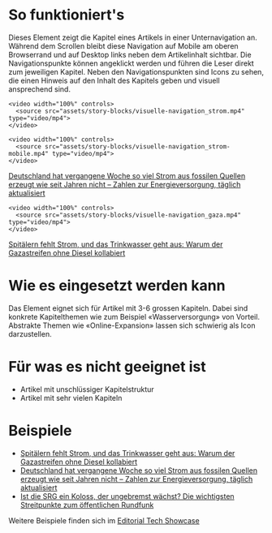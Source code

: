 # So funktioniert's
Dieses Element zeigt die Kapitel eines Artikels in einer Unternavigation an. Während dem Scrollen bleibt diese Navigation auf Mobile am oberen Browserrand und auf Desktop links neben dem Artikelinhalt sichtbar. Die Navigationspunkte können angeklickt werden und führen die Leser direkt zum jeweiligen Kapitel. Neben den Navigationspunkten sind Icons zu sehen, die einen Hinweis auf den Inhalt des Kapitels geben und visuell ansprechend sind. 

```html|span-6
<video width="100%" controls>
  <source src="assets/story-blocks/visuelle-navigation_strom.mp4" type="video/mp4">
</video>
```
```html|span-2
<video width="100%" controls>
  <source src="assets/story-blocks/visuelle-navigation_strom-mobile.mp4" type="video/mp4">
</video>
```
[Deutschland hat vergangene Woche so viel Strom aus fossilen Quellen erzeugt wie seit Jahren nicht – Zahlen zur Energieversorgung, täglich aktualisiert](https://www.nzz.ch/visuals/ist-deutschlands-energieversorgung-sicher-aktuelle-zahlen-ld.1683901)

```html|span-6
<video width="100%" controls>
  <source src="assets/story-blocks/visuelle-navigation_gaza.mp4" type="video/mp4">
</video>
```
[Spitälern fehlt Strom, und das Trinkwasser geht aus: Warum der Gazastreifen ohne Diesel kollabiert](https://www.nzz.ch/international/nahost-warum-der-gazastreifen-ohne-diesel-kollabiert-ld.1761529)

# Wie es eingesetzt werden kann
Das Element eignet sich für Artikel mit 3-6 grossen Kapiteln. Dabei sind konkrete Kapitelthemen wie zum Beispiel «Wasserversorgung» von Vorteil. Abstrakte Themen wie «Online-Expansion» lassen sich schwierig als Icon darzustellen. 

# Für was es nicht geeignet ist 
- Artikel mit unschlüssiger Kapitelstruktur
- Artikel mit sehr vielen Kapiteln

# Beispiele
- [Spitälern fehlt Strom, und das Trinkwasser geht aus: Warum der Gazastreifen ohne Diesel kollabiert](https://www.nzz.ch/international/nahost-warum-der-gazastreifen-ohne-diesel-kollabiert-ld.1761529)
- [Deutschland hat vergangene Woche so viel Strom aus fossilen Quellen erzeugt wie seit Jahren nicht – Zahlen zur Energieversorgung, täglich aktualisiert](https://www.nzz.ch/visuals/ist-deutschlands-energieversorgung-sicher-aktuelle-zahlen-ld.1683901)
- [Ist die SRG ein Koloss, der ungebremst wächst? Die wichtigsten Streitpunkte zum öffentlichen Rundfunk](https://www.nzz.ch/wirtschaft/halbierungsinitiative-wie-stichhaltig-ist-die-kritik-an-den-srg-gebuehren-ld.1753210)

Weitere Beispiele finden sich im [Editorial Tech Showcase](https://nzzdev.github.io/ed-tech-project-showcase/?internal)